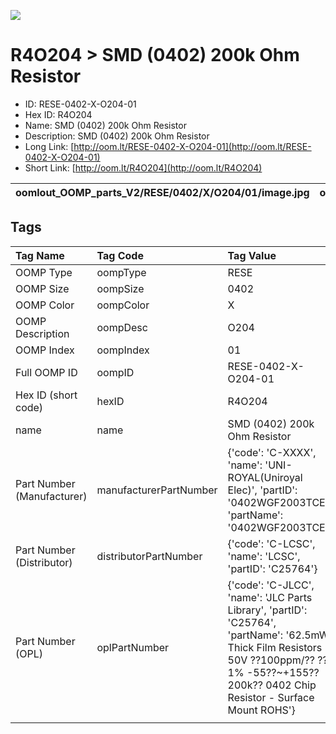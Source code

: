 


  
![][im]
# R4O204 > SMD (0402) 200k Ohm Resistor

- ID: RESE-0402-X-O204-01
- Hex ID: R4O204
- Name: SMD (0402) 200k Ohm Resistor
- Description: SMD (0402) 200k Ohm Resistor
- Long Link: [http://oom.lt/RESE-0402-X-O204-01](http://oom.lt/RESE-0402-X-O204-01)
- Short Link: [http://oom.lt/R4O204](http://oom.lt/R4O204)
  

|oomlout_OOMP_parts_V2/RESE/0402/X/O204/01/image.jpg|oomlout_OOMP_parts_V2/RESE/0402/X/O204/01/image_BOTTOM.jpg|||
| :---: | :---: | :---: | :---: |

## Tags
  

|Tag Name|Tag Code|Tag Value|
| :--- | :--- | :--- |
|OOMP Type|oompType|RESE|
|OOMP Size|oompSize|0402|
|OOMP Color|oompColor|X|
|OOMP Description|oompDesc|O204|
|OOMP Index|oompIndex|01|
|Full OOMP ID|oompID|RESE-0402-X-O204-01|
|Hex ID (short code)|hexID|R4O204|
|name|name|SMD (0402) 200k Ohm Resistor|
|Part Number (Manufacturer)|manufacturerPartNumber|{'code': 'C-XXXX', 'name': 'UNI-ROYAL(Uniroyal Elec)', 'partID': '0402WGF2003TCE', 'partName': '0402WGF2003TCE'}|
|Part Number (Distributor)|distributorPartNumber|{'code': 'C-LCSC', 'name': 'LCSC', 'partID': 'C25764'}|
|Part Number (OPL)|oplPartNumber|{'code': 'C-JLCC', 'name': 'JLC Parts Library', 'partID': 'C25764', 'partName': '62.5mW Thick Film Resistors 50V ??100ppm/?? ??1% -55??~+155?? 200k?? 0402  Chip Resistor - Surface Mount ROHS'}|
||||



[im]: RESE/0402/X/O204/01/image_450.jpg
